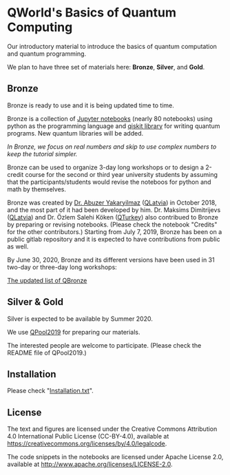# QWorld's Basics of Quantum Computing

Our introductory material to introduce the basics of quantum computation and quantum programming. 

We plan to have three set of materials here: **Bronze**, **Silver**, and **Gold**. 

## Bronze

Bronze is ready to use and it is being updated time to time.

Bronze is a collection of [Jupyter notebooks](https://jupyter.org/) (nearly 80 notebooks) using python as the programming language and [qiskit library](https://qiskit.org) for writing quantum programs. New quantum libraries will be added.

_In Bronze, we focus on real numbers and skip to use complex numbers to keep the tutorial simpler._

Bronze can be used to organize 3-day long workshops or to design a 2-credit course for the second or third year university students 
by assuming that the participants/students would revise the noteboos for python and math by themselves. 

Bronze was created by [Dr. Abuzer Yakaryilmaz](http://abu.lu.lv) ([QLatvia](http://qworld.lu.lv/index.php/qlatvia/)) in October 2018, 
and the most part of it had been developed by him. 
Dr. Maksims Dimitrijevs ([QLatvia](http://qworld.lu.lv/index.php/qlatvia/)) and Dr. Özlem Salehi Köken ([QTurkey](http://qworld.lu.lv/index.php/qturkey/)) also contribued to Bronze by preparing or revising notebooks. 
(Please check the notebook "Credits" for the other contributors.)
Starting from July 7, 2019, Bronze has been on a public gitlab repository and it is expected to have contributions from public as well.

By June 30, 2020, Bronze and its different versions have been used in 31 two-day or three-day long workshops:

[The updated list of QBronze](http://qworld.lu.lv/index.php/workshop-bronze/#list)

## Silver & Gold

Silver is expected to be available by Summer 2020. 

We use [QPool2019](https://gitlab.com/qkitchen/qpool2019) for preparing our materials.

The interested people are welcome to participate. (Please check the README file of QPool2019.)

## Installation

Please check "[Installation.txt](https://gitlab.com/qkitchen/basics-of-quantum-computing/blob/master/Installation.txt)".

## License

The text and figures are licensed under the Creative Commons Attribution 4.0 International Public License (CC-BY-4.0), available at https://creativecommons.org/licenses/by/4.0/legalcode. 

The code snippets in the notebooks are licensed under Apache License 2.0, available at http://www.apache.org/licenses/LICENSE-2.0.




